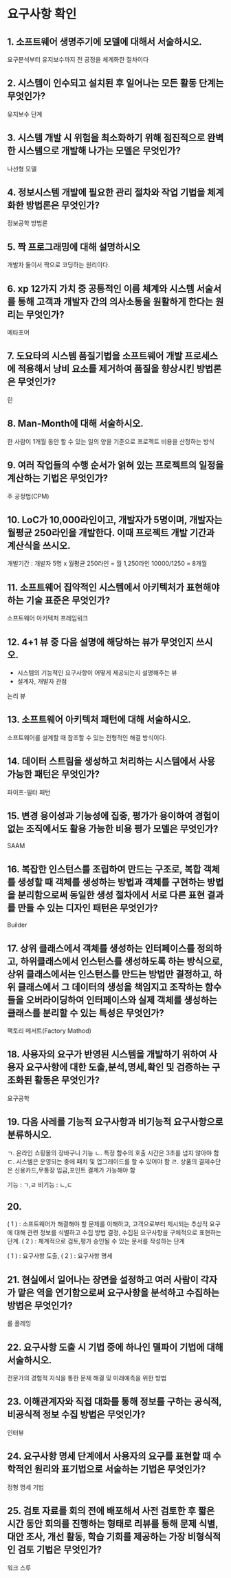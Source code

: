 # 요구사항 확인

## 1. 소프트웨어 생명주기에 모델에 대해서 서술하시오.

요구분석부터 유지보수까지 전 공정을 체계화한 절차이다

## 2. 시스템이 인수되고 설치된 후 일어나는 모든 활동 단계는 무엇인가?

유지보수 단계

## 3. 시스템 개발 시 위험을 최소화하기 위해 점진적으로 완벽한 시스템으로 개발해 나가는 모델은 무엇인가?

나선형 모델

## 4. 정보시스템 개발에 필요한 관리 절차와 작업 기법을 체계화한 방법론은 무엇인가?

정보공학 방법론

## 5. 짝 프로그래밍에 대해 설명하시오

개발자 둘이서 짝으로 코딩하는 원리이다.

## 6. xp 12가지 가치 중 공통적인 이름 체계와 시스템 서술서를 통해 고객과 개발자 간의 의사소통을 원활하게 한다는 원리는 무엇인가?

메타포어

## 7. 도요타의 시스템 품질기법을 소프트웨어 개발 프로세스에 적용해서 낭비 요소를 제거하여 품질을 향상시킨 방법론은 무엇인가?

린

## 8. Man-Month에 대해 서술하시오.

한 사람이 1개월 동안 할 수 있는 일의 양을 기준으로 프로젝트 비용을 산정하는 방식

## 9. 여러 작업들의 수행 순서가 얽혀 있는 프로젝트의 일정을 계산하는 기법은 무엇인가?

주 공정법(CPM)

## 10. LoC가 10,000라인이고, 개발자가 5명이며, 개발자는 월평균 250라인을 개발한다. 이때 프로젝트 개발 기간과 계산식을 쓰시오.

개발기간 : 개발자 5명 x 월평균 250라인 = 월 1,250라인 10000/1250 = 8개월

## 11. 소프트웨어 집약적인 시스템에서 아키텍처가 표현해야하는 기술 표준은 무엇인가?

소프트웨어 아키텍처 프레임워크

## 12. 4+1 뷰 중 다음 설명에 해당하는 뷰가 무엇인지 쓰시오.
- 시스템의 기능적인 요구사항이 어떻게 제공되는지 설명해주는 뷰
- 설계자, 개발자 관점

논리 뷰

## 13. 소프트웨어 아키텍처 패턴에 대해 서술하시오.

소프트웨어를 설계할 때 참조할 수 있는 전형적인 해결 방식이다.

## 14. 데이터 스트림을 생성하고 처리하는 시스템에서 사용 가능한 패턴은 무엇인가?

파이프-필터 패턴

## 15. 변경 용이성과 기능성에 집중, 평가가 용이하여 경험이 없는 조직에서도 활용 가능한 비용 평가 모델은 무엇인가?

SAAM

## 16. 복잡한 인스턴스를 조립하여 만드는 구조로, 복합 객체를 생성할 때 객체를 생성하는 방법과 객체를 구현하는 방법을 분리함으로써 동일한 생성 절차에서 서로 다른 표현 결과를 만들 수 있는 디자인 패턴은 무엇인가?

Builder

## 17. 상위 클래스에서 객체를 생성하는 인터페이스를 정의하고, 하위클래스에서 인스턴스를 생성하도록 하는 방식으로, 상위 클래스에서는 인스턴스를 만드는 방법만 결정하고, 하위 클래스에서 그 데이터의 생성을 책임지고 조작하는 함수들을 오버라이딩하여 인터페이스와 실제 객체를 생성하는 클래스를 분리할 수 있는 특성은 무엇인가?

팩토리 메서트(Factory Mathod)

## 18. 사용자의 요구가 반영된 시스템을 개발하기 위하여 사용자 요구사항에 대한 도출,분석,명세,확인 및 검증하는 구조화된 활동은 무엇인가?

요구공학

## 19. 다음 사레를 기능적 요구사항과 비기능적 요구사항으로 분류하시오.
ㄱ. 온라인 쇼핑몰의 장바구니 기능
ㄴ. 특정 함수의 호출 시간은 3초를 넘지 않아야 함
ㄷ. 시스템은 운영되는 중에 패치 및 업그레이드를 할 수 있어야 함
ㄹ. 상품의 결제수단은 신용카드,무통장 입금,포인트 결제가 가능해야 함

기능 : ㄱ,ㄹ 비기능 : ㄴ,ㄷ

## 20. 
( 1 ) : 소프트웨어가 해결해야 할 문제를 이해하고, 고객으로부터 제시되는 추상적 요구에 대해 관련 정보를 식별하고 수집 방법 결정, 수집된 요구사항을 구체적으로 표현하는 단계.
( 2 ) : 체계적으로 검토,평가 승인될 수 있는 문서를 작성하는 단계

( 1 ) : 요구사항 도출, ( 2 ) : 요구사항 명세

## 21. 현실에서 일어나는 장면을 설정하고 여러 사람이 각자가 맡은 역을 연기함으로써 요구사항을 분석하고 수집하는 방법은 무엇인가?

롤 플레잉

## 22. 요구사항 도출 시 기법 중에 하나인 델파이 기법에 대해 서술하시오.

전문가의 경험적 지식을 통한 문제 해결 및 미래예측을 위한 방법

## 23. 이해관계자와 직접 대화를 통해 정보를 구하는 공식적,비공식적 정보 수집 방법은 무엇인가?

인터뷰

## 24. 요구사항 명세 단계에서 사용자의 요구를 표현할 때 수학적인 원리와 표기법으로 서술하는 기법은 무엇인가?

정형 명세 기법

## 25. 검토 자료를 회의 전에 배포해서 사전 검토한 후 짧은 시간 동안 회의를 진행하는 형태로 리뷰를 통해 문제 식별, 대안 조사, 개선 활동, 학습 기회를 제공하는 가장 비형식적인 검토 기법은 무엇인가?

워크 스루
